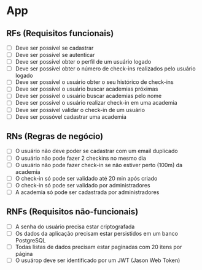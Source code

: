 # App

## RFs (Requisitos funcionais)

- [ ] Deve ser possível se cadastrar
- [ ] Deve ser possível se autenticar
- [ ] Deve ser possível obter o perfil de um usuário logado
- [ ] Deve ser possível obter o número de check-ins realizados pelo usuário logado
- [ ] Deve ser possível o usuário obter o seu histórico de check-ins
- [ ] Deve ser possível o usuário buscar academias próximas
- [ ] Deve ser possível o usuário buscar academias pelo nome 
- [ ] Deve ser possível o usuário realizar check-in em uma academia
- [ ] Deve ser possível validar o check-in de um usuário
- [ ] Deve ser possóvel cadastrar uma academia

## RNs (Regras de negócio)

- [ ] O usuário não deve poder se cadastrar com um email duplicado
- [ ] O usuário não pode fazer 2 checkins no mesmo dia
- [ ] O usuário não pode fazer check-in se não estiver perto (100m) da academia
- [ ] O check-in só pode ser validado até 20 min após criado
- [ ] O check-in só pode ser validado por administradores
- [ ] A academia só pode ser cadastrada por administradores

## RNFs (Requisitos não-funcionais)

- [ ] A senha do usuário precisa estar criptografada
- [ ] Os dados da aplicação precisam estar persistidos em um banco  PostgreSQL
- [ ] Todas listas de dados precisam estar  paginadas com 20 itens por página
- [ ] O usuárop deve ser identificado por um JWT (Jason Web Token)